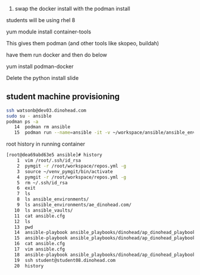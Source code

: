 1. swap the docker install with the podman install

students will be using rhel 8

yum module install container-tools

This gives them podman (and other tools like skopeo, buildah)

have them run docker <blah> and then do below

yum install podman-docker


Delete the python install slide


## student machine provisioning

```bash
ssh watsonb@dev03.dinohead.com
sudo su - ansible
podman ps -a
   14  podman rm ansible
   15  podman run --name=ansible -it -v ~/workspace/ansible/ansible_environments/:/root/workspace/ansible/ansible_environments:Z -v ~/workspace/ansible/ssh_keys:/root/workspace/ansible/ssh_keys:Z -v ~/workspace/ansible/ansible.cfg:/root/workspace/ansible/ansible.cfg:Z -v ~/workspace/ansible/ansible_vaults:/root/workspace/ansible/ansible_vaults:Z docker.io/dinohead/ansible:v2 /bin/bash
```


root history in running container

```bash
[root@dea69abd63e5 ansible]# history
    1  vim /root/.ssh/id_rsa
    2  pymgit -r /root/workspace/repos.yml -g
    3  source ~/venv_pymgit/bin/activate
    4  pymgit -r /root/workspace/repos.yml -g
    5  rm ~/.ssh/id_rsa 
    6  exit
    7  ls
    8  ls ansible_environments/
    9  ls ansible_environments/ae_dinohead.com/
   10  ls ansible_vaults/
   11  cat ansible.cfg 
   12  ls
   13  pwd
   14  ansible-playbook ansible_playbooks/dinohead/ap_dinohead_playbooks/development_host.yml -i ansible_environments/ae_dinohead.com/student.yml -e variable_host=*08*
   15  ansible-playbook ansible_playbooks/dinohead/ap_dinohead_playbooks/development_host.yml -i ansible_environments/ae_dinohead.com/student.yml -e variable_host=*08*
   16  cat ansible.cfg 
   17  vim ansible.cfg 
   18  ansible-playbook ansible_playbooks/dinohead/ap_dinohead_playbooks/development_host.yml -i ansible_environments/ae_dinohead.com/student.yml -e variable_host=*08*
   19  ssh student@student08.dinohead.com
   20  history
```